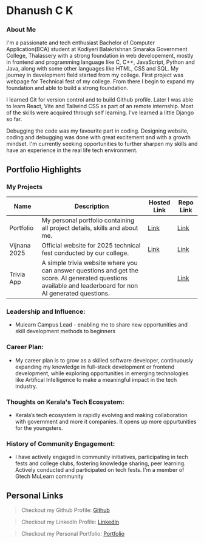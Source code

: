 # Dhanush C K

### About Me

I'm a passionate and tech enthusiast Bachelor of Computer Application(BCA) student at Kodiyeri Balakrishnan Smaraka Government College, Thalassery with a strong foundation in web developement, mostly in frontend and programming language like C, C++, JavaScript, Python and Java, along with some other languages like HTML, CSS and SQL. My journey in development field started from my college. First project was webpage for Technical fest of my college. From there I begin to expand my foundation and able to build a strong foundation.

I learned Git for version control and to build Github profile. Later I was able to learn React, Vite and Tailwind CSS as part of an remote internship. Most of the skills were acquired through self learning. I've learned a little Django so far.

Debugging the code was my favourite part in coding. Designing website, coding and debugging was done with great excitement and with a growth mindset. I'm currently seeking opportunities to further sharpen my skills and have an experience in the real life tech environment.

## Portfolio Highlights

### My Projects

| Name | Description | Hosted Link | Repo Link | 
|------|-------------|-------------|-----------|
| Portfolio | My personal portfolio containing all project details, skills and about me. | [Link](https://dhanushckme.web.app/) | [Link](https://github.com/Dhanush-ck/Portfolio-V2) |
| Vijnana 2025 | Official website for 2025 technical fest conducted by our college. | [Link](https://vijnana25.web.app/) | [Link](https://github.com/Dhanush-ck/vijnana25) |
| Trivia App | A simple trivia website where you can answer questions and get the score. AI generated questions available and leaderboard for non AI generated questions. | | [Link](https://github.com/Dhanush-ck/trivia-app) |

### Leadership and Influence:

- Mulearn Campus Lead - enabling me to share new opportunities and skill development methods to beginners

### Career Plan:

- My career plan is to grow as a skilled software developer, continuously expanding my knowledge in full-stack development or frontend development, while exploring opportunities in emerging technologies like Artifical Intelligence to make a meaningful impact in the tech industry.

### Thoughts on Kerala's Tech Ecosystem:

- Kerala’s tech ecosystem is rapidly evolving and making collaboration with government and more it companies. It opens up more oppurtunities for the youngsters.

### History of Community Engagement:

- I have actively engaged in community initiatives, participating in tech fests and college clubs, fostering knowledge sharing, peer learning. Actively conducted and participated on tech fests. I'm a member of Gtech MuLearn community

## Personal Links

> Checkout my Github Profile: [Github](https://github.com/Dhanush-ck)

> Checkout my LinkedIn Profile: [LinkedIn](www.linkedin.com/in/dhanush-ck)
 
> Checkout my Personal Portfolio: [Portfolio](https://dhanushckme.web.app/)
